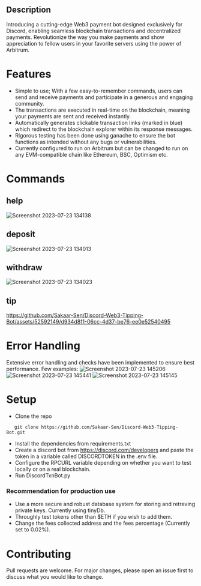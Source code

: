 ## Description
Introducing a cutting-edge Web3 payment bot designed exclusively for Discord, enabling seamless blockchain transactions and decentralized payments. Revolutionize the way you make payments and show appreciation to fellow users in your favorite servers using the power of Arbitrum.

# Features 
- Simple to use; With a few easy-to-remember commands, users can send and receive payments and participate in a generous and engaging community.
- The transactions are executed in real-time on the blockchain, meaning your payments are sent and received instantly.
- Automatically generates clickable transaction links (marked in blue) which redirect to the blockchain explorer within its response messages.
- Rigorous testing has been done using ganache to ensure the bot functions as intended without any bugs or vulnerabilities.
- Currently configured to run on Arbitrum but can be changed to run on any EVM-compatible chain like Ethereum, BSC, Optimism etc.
   
# Commands 

## help
![Screenshot 2023-07-23 134138](https://github.com/Sakaar-Sen/Discord-Web3-Tipping-Bot/assets/52592149/f79a2c8c-a3e7-4070-a7de-af91cccf182a)

## deposit
![Screenshot 2023-07-23 134013](https://github.com/Sakaar-Sen/Discord-Web3-Tipping-Bot/assets/52592149/c8a000a3-9688-479b-9d02-14f3548ad6db)

## withdraw
![Screenshot 2023-07-23 134023](https://github.com/Sakaar-Sen/Discord-Web3-Tipping-Bot/assets/52592149/bd9dc7e6-54ed-40dc-afb1-82d5411fe1fe)

## tip 
https://github.com/Sakaar-Sen/Discord-Web3-Tipping-Bot/assets/52592149/d934d8f1-06cc-4d37-be76-ee0e52540495

# Error Handling 
Extensive error handling and checks have been implemented to ensure best performance. Few examples:
![Screenshot 2023-07-23 145206](https://github.com/Sakaar-Sen/Discord-Web3-Tipping-Bot/assets/52592149/849e015e-1c23-4143-80fe-b2e4dbc742e0)
![Screenshot 2023-07-23 145441](https://github.com/Sakaar-Sen/Discord-Web3-Tipping-Bot/assets/52592149/3e11c6e3-b890-48e7-83f6-230ce41ea663)
![Screenshot 2023-07-23 145145](https://github.com/Sakaar-Sen/Discord-Web3-Tipping-Bot/assets/52592149/3d870cb1-6788-41fa-a54c-583b0f3dd9e7)


# Setup
- Clone the repo 
```
   git clone https://github.com/Sakaar-Sen/Discord-Web3-Tipping-Bot.git
```
- Install the dependencies from requirements.txt
- Create a discord bot from https://discord.com/developers and paste the token in a variable called DISCORDTOKEN in the .env file.
- Configure the RPCURL variable depending on whether you want to test locally or on a real blockchain.
- Run DiscordTxnBot.py

### Recommendation for production use 
- Use a more secure and robust database system for storing and retreving private keys. Currently using tinyDb.
- Throughly test tokens other than $ETH if you wish to add them.
- Change the fees collected address and the fees percentage (Currently set to 0.02%).

# Contributing
Pull requests are welcome. For major changes, please open an issue first to discuss what you would like to change.




  

